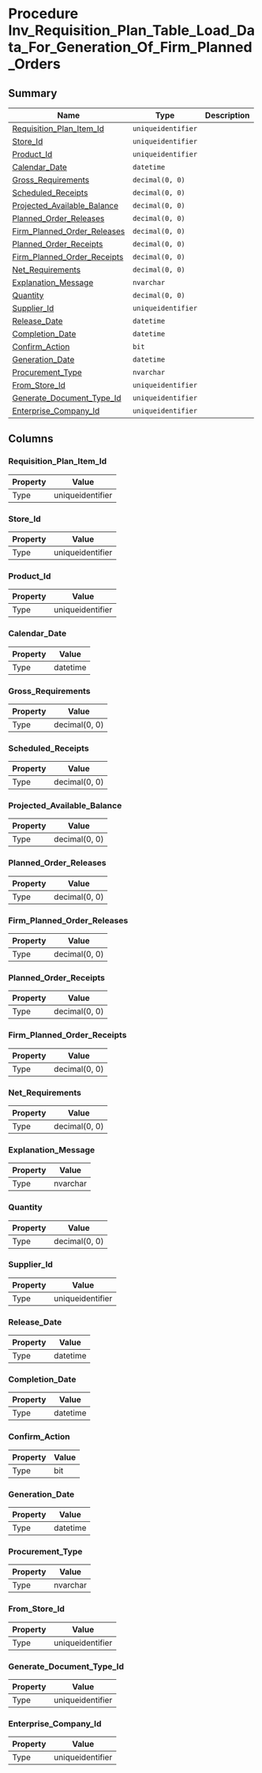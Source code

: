 # Procedure Inv_Requisition_Plan_Table_Load_Data_For_Generation_Of_Firm_Planned_Orders


## Summary

| Name | Type | Description |
| - | - | --- |
|[Requisition_Plan_Item_Id](#requisition_plan_item_id)|`uniqueidentifier` ||
|[Store_Id](#store_id)|`uniqueidentifier` ||
|[Product_Id](#product_id)|`uniqueidentifier` ||
|[Calendar_Date](#calendar_date)|`datetime` ||
|[Gross_Requirements](#gross_requirements)|`decimal(0, 0)` ||
|[Scheduled_Receipts](#scheduled_receipts)|`decimal(0, 0)` ||
|[Projected_Available_Balance](#projected_available_balance)|`decimal(0, 0)` ||
|[Planned_Order_Releases](#planned_order_releases)|`decimal(0, 0)` ||
|[Firm_Planned_Order_Releases](#firm_planned_order_releases)|`decimal(0, 0)` ||
|[Planned_Order_Receipts](#planned_order_receipts)|`decimal(0, 0)` ||
|[Firm_Planned_Order_Receipts](#firm_planned_order_receipts)|`decimal(0, 0)` ||
|[Net_Requirements](#net_requirements)|`decimal(0, 0)` ||
|[Explanation_Message](#explanation_message)|`nvarchar` ||
|[Quantity](#quantity)|`decimal(0, 0)` ||
|[Supplier_Id](#supplier_id)|`uniqueidentifier` ||
|[Release_Date](#release_date)|`datetime` ||
|[Completion_Date](#completion_date)|`datetime` ||
|[Confirm_Action](#confirm_action)|`bit` ||
|[Generation_Date](#generation_date)|`datetime` ||
|[Procurement_Type](#procurement_type)|`nvarchar` ||
|[From_Store_Id](#from_store_id)|`uniqueidentifier` ||
|[Generate_Document_Type_Id](#generate_document_type_id)|`uniqueidentifier` ||
|[Enterprise_Company_Id](#enterprise_company_id)|`uniqueidentifier` ||

## Columns

### Requisition_Plan_Item_Id

| Property | Value |
| - | - |
|Type|uniqueidentifier|

### Store_Id

| Property | Value |
| - | - |
|Type|uniqueidentifier|

### Product_Id

| Property | Value |
| - | - |
|Type|uniqueidentifier|

### Calendar_Date

| Property | Value |
| - | - |
|Type|datetime|

### Gross_Requirements

| Property | Value |
| - | - |
|Type|decimal(0, 0)|

### Scheduled_Receipts

| Property | Value |
| - | - |
|Type|decimal(0, 0)|

### Projected_Available_Balance

| Property | Value |
| - | - |
|Type|decimal(0, 0)|

### Planned_Order_Releases

| Property | Value |
| - | - |
|Type|decimal(0, 0)|

### Firm_Planned_Order_Releases

| Property | Value |
| - | - |
|Type|decimal(0, 0)|

### Planned_Order_Receipts

| Property | Value |
| - | - |
|Type|decimal(0, 0)|

### Firm_Planned_Order_Receipts

| Property | Value |
| - | - |
|Type|decimal(0, 0)|

### Net_Requirements

| Property | Value |
| - | - |
|Type|decimal(0, 0)|

### Explanation_Message

| Property | Value |
| - | - |
|Type|nvarchar|

### Quantity

| Property | Value |
| - | - |
|Type|decimal(0, 0)|

### Supplier_Id

| Property | Value |
| - | - |
|Type|uniqueidentifier|

### Release_Date

| Property | Value |
| - | - |
|Type|datetime|

### Completion_Date

| Property | Value |
| - | - |
|Type|datetime|

### Confirm_Action

| Property | Value |
| - | - |
|Type|bit|

### Generation_Date

| Property | Value |
| - | - |
|Type|datetime|

### Procurement_Type

| Property | Value |
| - | - |
|Type|nvarchar|

### From_Store_Id

| Property | Value |
| - | - |
|Type|uniqueidentifier|

### Generate_Document_Type_Id

| Property | Value |
| - | - |
|Type|uniqueidentifier|

### Enterprise_Company_Id

| Property | Value |
| - | - |
|Type|uniqueidentifier|



